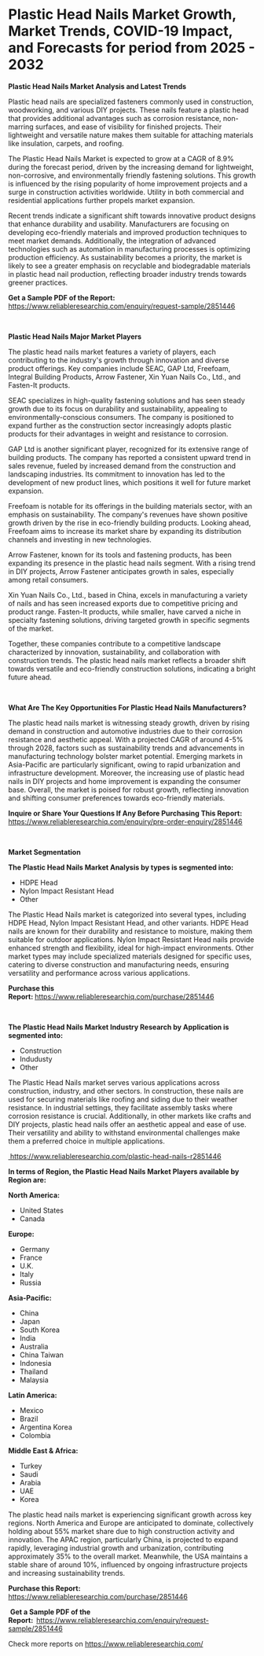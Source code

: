 <p><h1>Plastic Head Nails Market Growth, Market Trends, COVID-19 Impact, and Forecasts for period from 2025 - 2032</h1></p><p><strong>Plastic Head Nails Market Analysis and Latest Trends</strong></p>
<p><p>Plastic head nails are specialized fasteners commonly used in construction, woodworking, and various DIY projects. These nails feature a plastic head that provides additional advantages such as corrosion resistance, non-marring surfaces, and ease of visibility for finished projects. Their lightweight and versatile nature makes them suitable for attaching materials like insulation, carpets, and roofing.</p><p>The Plastic Head Nails Market is expected to grow at a CAGR of 8.9% during the forecast period, driven by the increasing demand for lightweight, non-corrosive, and environmentally friendly fastening solutions. This growth is influenced by the rising popularity of home improvement projects and a surge in construction activities worldwide. Utility in both commercial and residential applications further propels market expansion.</p><p>Recent trends indicate a significant shift towards innovative product designs that enhance durability and usability. Manufacturers are focusing on developing eco-friendly materials and improved production techniques to meet market demands. Additionally, the integration of advanced technologies such as automation in manufacturing processes is optimizing production efficiency. As sustainability becomes a priority, the market is likely to see a greater emphasis on recyclable and biodegradable materials in plastic head nail production, reflecting broader industry trends towards greener practices.</p></p>
<p><strong>Get a Sample PDF of the Report:&nbsp;</strong> <a href="https://www.reliableresearchiq.com/enquiry/request-sample/2851446?utm_campaign=1141&utm_medium=2&utm_source=Github&utm_content=ia&utm_term=11032025&utm_id=plastic-head-nails">https://www.reliableresearchiq.com/enquiry/request-sample/2851446</a></p>
<p>&nbsp;</p>
<p><strong>Plastic Head Nails Major Market Players</strong></p>
<p><p>The plastic head nails market features a variety of players, each contributing to the industry's growth through innovation and diverse product offerings. Key companies include SEAC, GAP Ltd, Freefoam, Integral Building Products, Arrow Fastener, Xin Yuan Nails Co., Ltd., and Fasten-It products. </p><p>SEAC specializes in high-quality fastening solutions and has seen steady growth due to its focus on durability and sustainability, appealing to environmentally-conscious consumers. The company is positioned to expand further as the construction sector increasingly adopts plastic products for their advantages in weight and resistance to corrosion.</p><p>GAP Ltd is another significant player, recognized for its extensive range of building products. The company has reported a consistent upward trend in sales revenue, fueled by increased demand from the construction and landscaping industries. Its commitment to innovation has led to the development of new product lines, which positions it well for future market expansion.</p><p>Freefoam is notable for its offerings in the building materials sector, with an emphasis on sustainability. The company's revenues have shown positive growth driven by the rise in eco-friendly building products. Looking ahead, Freefoam aims to increase its market share by expanding its distribution channels and investing in new technologies.</p><p>Arrow Fastener, known for its tools and fastening products, has been expanding its presence in the plastic head nails segment. With a rising trend in DIY projects, Arrow Fastener anticipates growth in sales, especially among retail consumers.</p><p>Xin Yuan Nails Co., Ltd., based in China, excels in manufacturing a variety of nails and has seen increased exports due to competitive pricing and product range. Fasten-It products, while smaller, have carved a niche in specialty fastening solutions, driving targeted growth in specific segments of the market.</p><p>Together, these companies contribute to a competitive landscape characterized by innovation, sustainability, and collaboration with construction trends. The plastic head nails market reflects a broader shift towards versatile and eco-friendly construction solutions, indicating a bright future ahead.</p></p>
<p>&nbsp;</p>
<p><strong>What Are The Key Opportunities For Plastic Head Nails Manufacturers?</strong></p>
<p><p>The plastic head nails market is witnessing steady growth, driven by rising demand in construction and automotive industries due to their corrosion resistance and aesthetic appeal. With a projected CAGR of around 4-5% through 2028, factors such as sustainability trends and advancements in manufacturing technology bolster market potential. Emerging markets in Asia-Pacific are particularly significant, owing to rapid urbanization and infrastructure development. Moreover, the increasing use of plastic head nails in DIY projects and home improvement is expanding the consumer base. Overall, the market is poised for robust growth, reflecting innovation and shifting consumer preferences towards eco-friendly materials.</p></p>
<p><strong>Inquire or Share Your Questions If Any Before Purchasing This Report:</strong> <a href="https://www.reliableresearchiq.com/enquiry/pre-order-enquiry/2851446?utm_campaign=1141&utm_medium=2&utm_source=Github&utm_content=ia&utm_term=11032025&utm_id=plastic-head-nails">https://www.reliableresearchiq.com/enquiry/pre-order-enquiry/2851446</a></p>
<p>&nbsp;</p>
<p><strong>Market Segmentation</strong></p>
<p><strong>The Plastic Head Nails Market Analysis by types is segmented into:</strong></p>
<p><ul><li>HDPE Head</li><li>Nylon Impact Resistant Head</li><li>Other</li></ul></p>
<p><p>The Plastic Head Nails market is categorized into several types, including HDPE Head, Nylon Impact Resistant Head, and other variants. HDPE Head nails are known for their durability and resistance to moisture, making them suitable for outdoor applications. Nylon Impact Resistant Head nails provide enhanced strength and flexibility, ideal for high-impact environments. Other market types may include specialized materials designed for specific uses, catering to diverse construction and manufacturing needs, ensuring versatility and performance across various applications.</p></p>
<p><strong>Purchase this Report:&nbsp;</strong><a href="https://www.reliableresearchiq.com/purchase/2851446?utm_campaign=1141&utm_medium=2&utm_source=Github&utm_content=ia&utm_term=11032025&utm_id=plastic-head-nails">https://www.reliableresearchiq.com/purchase/2851446</a></p>
<p>&nbsp;</p>
<p><strong>The Plastic Head Nails Market Industry Research by Application is segmented into:</strong></p>
<p><ul><li>Construction</li><li>Indudusty</li><li>Other</li></ul></p>
<p><p>The Plastic Head Nails market serves various applications across construction, industry, and other sectors. In construction, these nails are used for securing materials like roofing and siding due to their weather resistance. In industrial settings, they facilitate assembly tasks where corrosion resistance is crucial. Additionally, in other markets like crafts and DIY projects, plastic head nails offer an aesthetic appeal and ease of use. Their versatility and ability to withstand environmental challenges make them a preferred choice in multiple applications.</p></p>
<p><a href="https://www.reliableresearchiq.com/plastic-head-nails-r2851446?utm_campaign=1141&utm_medium=2&utm_source=Github&utm_content=ia&utm_term=11032025&utm_id=plastic-head-nails">&nbsp;https://www.reliableresearchiq.com/plastic-head-nails-r2851446</a></p>
<p><strong>In terms of Region, the Plastic Head Nails Market Players available by Region are:</strong></p>
<p>
    <p> <strong> North America: </strong>
        <ul>
            <li>United States</li>
            <li>Canada</li>
        </ul>
        </p> 
    <p> <strong> Europe: </strong>
        <ul>
            <li>Germany</li>
            <li>France</li>
            <li>U.K.</li>
            <li>Italy</li>
            <li>Russia</li>
        </ul>
        </p> 
    <p> <strong> Asia-Pacific: </strong>
        <ul>
            <li>China</li>
            <li>Japan</li>
            <li>South Korea</li>
            <li>India</li>
            <li>Australia</li>
            <li>China Taiwan</li>
            <li>Indonesia</li>
            <li>Thailand</li>
            <li>Malaysia</li>
        </ul>
        </p> 
    <p> <strong> Latin America: </strong>
        <ul>
            <li>Mexico</li>
            <li>Brazil</li>
            <li>Argentina Korea</li>
            <li>Colombia</li>
        </ul>
        </p> 
    <p> <strong> Middle East & Africa: </strong>
        <ul>
            <li>Turkey</li>
            <li>Saudi</li>
            <li>Arabia</li>
            <li>UAE</li>
            <li>Korea</li>
        </ul>
    </p>
    </p>
<p><p>The plastic head nails market is experiencing significant growth across key regions. North America and Europe are anticipated to dominate, collectively holding about 55% market share due to high construction activity and innovation. The APAC region, particularly China, is projected to expand rapidly, leveraging industrial growth and urbanization, contributing approximately 35% to the overall market. Meanwhile, the USA maintains a stable share of around 10%, influenced by ongoing infrastructure projects and increasing sustainability trends.</p></p>
<p><strong>Purchase this Report: </strong><a href="https://www.reliableresearchiq.com/purchase/2851446?utm_campaign=1141&utm_medium=2&utm_source=Github&utm_content=ia&utm_term=11032025&utm_id=plastic-head-nails">https://www.reliableresearchiq.com/purchase/2851446</a></p>
<p>&nbsp;<strong>Get a Sample PDF of the Report:&nbsp;&nbsp;</strong><a href="https://www.reliableresearchiq.com/enquiry/request-sample/2851446?utm_campaign=1141&utm_medium=2&utm_source=Github&utm_content=ia&utm_term=11032025&utm_id=plastic-head-nails">https://www.reliableresearchiq.com/enquiry/request-sample/2851446</a></p>
<p><strong></strong></p>
<p>Check more reports on <a href="https://www.reliableresearchiq.com/?utm_campaign=1141&utm_medium=2&utm_source=Github&utm_content=ia&utm_term=11032025&utm_id=plastic-head-nails">https://www.reliableresearchiq.com/</a></p>